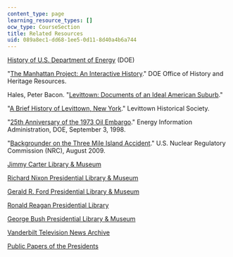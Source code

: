 ```yaml
---
content_type: page
learning_resource_types: []
ocw_type: CourseSection
title: Related Resources
uid: 089a8ec1-dd68-1ee5-0d11-8d40a4b6a744
---
```


[History of U.S. Department of Energy](http://www.energy.gov/about/history.htm) (DOE)

"[The Manhattan Project: An Interactive History](http://replay.web.archive.org/20101111232821/http:/www.cfo.doe.gov/me70/manhattan/index.htm)." DOE Office of History and Heritage Resources.

Hales, Peter Bacon. "[Levittown: Documents of an Ideal American Suburb](http://jah.oxfordjournals.org/content/101/1/372.extract)."

"[A Brief History of Levittown, New York](http://www.levittownhistoricalsociety.org/history.htm)." Levittown Historical Society.

"[25th Anniversary of the 1973 Oil Embargo](http://www.nei.org/News-Media/Media-Room/News-Releases/The-25th-Anniversary-of-The-1973-Oil-Embargo-Key-F)." Energy Information Administration, DOE, September 3, 1998.

"[Backgrounder on the Three Mile Island Accident](http://www.nrc.gov/reading-rm/doc-collections/fact-sheets/3mile-isle.html)." U.S. Nuclear Regulatory Commission (NRC), August 2009.

[Jimmy Carter Library & Museum](http://www.jimmycarterlibrary.gov/)

[Richard Nixon Presidential Library & Museum](http://www.nixonlibrary.gov/)

[Gerald R. Ford Presidential Library & Museum](https://www.fordlibrarymuseum.gov/)

[Ronald Reagan Presidential Library](https://www.reaganfoundation.org/)

[George Bush Presidential Library & Museum](http://bushlibrary.tamu.edu/)

[Vanderbilt Television News Archive](http://tvnews.vanderbilt.edu/)

[Public Papers of the Presidents](https://www.archives.gov/files/federal-register/publications/presidential-papers.html)